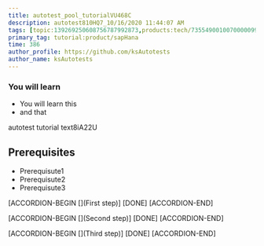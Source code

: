 ```yaml
---
title: autotest_pool_tutorialVU468C
description: autotest810HQ7_10/16/2020 11:44:07 AM
tags: [topic:139269250608756787992873,products:tech/73554900100700000996,tutorial:experience/advanced]
primary_tag: tutorial:product/sapHana
time: 386
author_profile: https://github.com/ksAutotests
author_name: ksAutotests
---
```

### You will learn
- You will learn this
- and that

autotest tutorial text8iA22U

## Prerequisites
- Prerequisute1
- Prerequisute2
- Prerequisute3

[ACCORDION-BEGIN [](First step)]
[DONE]
[ACCORDION-END]

[ACCORDION-BEGIN [](Second step)]
[DONE]
[ACCORDION-END]

[ACCORDION-BEGIN [](Third step)]
[DONE]
[ACCORDION-END]

